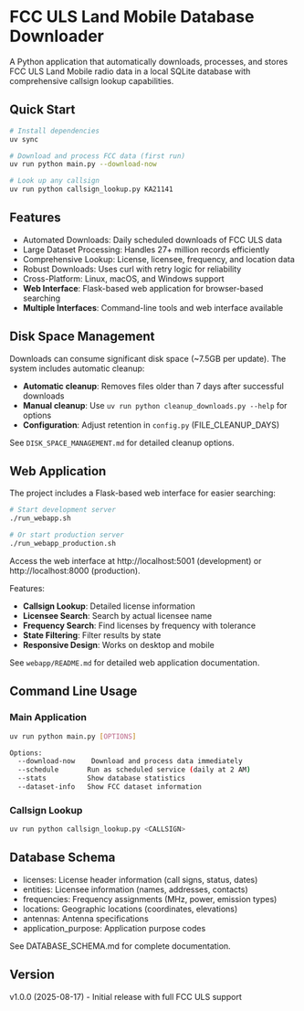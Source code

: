 # FCC ULS Land Mobile Database Downloader

A Python application that automatically downloads, processes, and stores FCC ULS Land Mobile radio data in a local SQLite database with comprehensive callsign lookup capabilities.

## Quick Start

```bash
# Install dependencies
uv sync

# Download and process FCC data (first run)
uv run python main.py --download-now

# Look up any callsign
uv run python callsign_lookup.py KA21141
```

## Features

- Automated Downloads: Daily scheduled downloads of FCC ULS data
- Large Dataset Processing: Handles 27+ million records efficiently  
- Comprehensive Lookup: License, licensee, frequency, and location data
- Robust Downloads: Uses curl with retry logic for reliability
- Cross-Platform: Linux, macOS, and Windows support
- **Web Interface**: Flask-based web application for browser-based searching
- **Multiple Interfaces**: Command-line tools and web interface available

## Disk Space Management

Downloads can consume significant disk space (~7.5GB per update). The system includes automatic cleanup:

- **Automatic cleanup**: Removes files older than 7 days after successful downloads
- **Manual cleanup**: Use `uv run python cleanup_downloads.py --help` for options
- **Configuration**: Adjust retention in `config.py` (FILE_CLEANUP_DAYS)

See `DISK_SPACE_MANAGEMENT.md` for detailed cleanup options.

## Web Application

The project includes a Flask-based web interface for easier searching:

```bash
# Start development server
./run_webapp.sh

# Or start production server
./run_webapp_production.sh
```

Access the web interface at http://localhost:5001 (development) or http://localhost:8000 (production).

Features:
- **Callsign Lookup**: Detailed license information
- **Licensee Search**: Search by actual licensee name
- **Frequency Search**: Find licenses by frequency with tolerance
- **State Filtering**: Filter results by state
- **Responsive Design**: Works on desktop and mobile

See `webapp/README.md` for detailed web application documentation.
## Command Line Usage

### Main Application
```bash
uv run python main.py [OPTIONS]

Options:
  --download-now    Download and process data immediately
  --schedule       Run as scheduled service (daily at 2 AM)
  --stats          Show database statistics
  --dataset-info   Show FCC dataset information
```

### Callsign Lookup
```bash
uv run python callsign_lookup.py <CALLSIGN>
```

## Database Schema

- licenses: License header information (call signs, status, dates)
- entities: Licensee information (names, addresses, contacts)
- frequencies: Frequency assignments (MHz, power, emission types)
- locations: Geographic locations (coordinates, elevations)
- antennas: Antenna specifications
- application_purpose: Application purpose codes

See DATABASE_SCHEMA.md for complete documentation.

## Version

v1.0.0 (2025-08-17) - Initial release with full FCC ULS support

